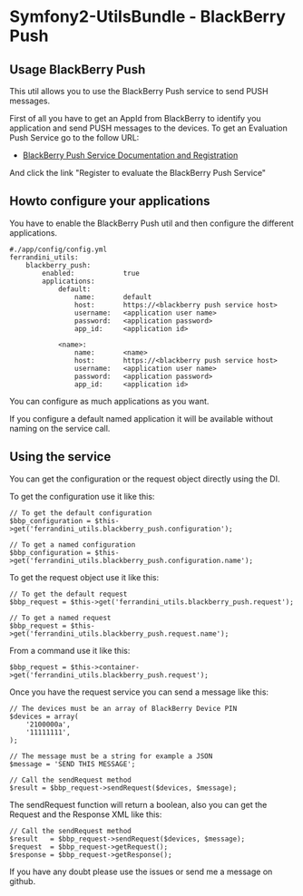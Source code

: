 # Symfony2-UtilsBundle - BlackBerry Push #

## Usage BlackBerry Push ##

This util allows you to use the BlackBerry Push service to send PUSH messages.

First of all you have to get an AppId from BlackBerry to identify you application
and send PUSH messages to the devices.
To get an Evaluation Push Service go to the follow URL:

* [BlackBerry Push Service Documentation and Registration](http://us.blackberry.com/developers/platform/pushapi.jsp)

And click the link "Register to evaluate the BlackBerry Push Service"

## Howto configure your applications ##

You have to enable the BlackBerry Push util and then configure the different applications.

    #./app/config/config.yml
    ferrandini_utils:
        blackberry_push:
            enabled:            true
            applications:
                default:
                    name:       default
                    host:       https://<blackberry push service host>
                    username:   <application user name>
                    password:   <application password>
                    app_id:     <application id>

                <name>:
                    name:       <name>
                    host:       https://<blackberry push service host>
                    username:   <application user name>
                    password:   <application password>
                    app_id:     <application id>


You can configure as much applications as you want.

If you configure a default named application it will be available without naming on the service call.

## Using the service ##

You can get the configuration or the request object directly using the DI.

To get the configuration use it like this:

    // To get the default configuration
    $bbp_configuration = $this->get('ferrandini_utils.blackberry_push.configuration');

    // To get a named configuration
    $bbp_configuration = $this->get('ferrandini_utils.blackberry_push.configuration.name');

To get the request object use it like this:

    // To get the default request
    $bbp_request = $this->get('ferrandini_utils.blackberry_push.request');

    // To get a named request
    $bbp_request = $this->get('ferrandini_utils.blackberry_push.request.name');

From a command use it like this:

    $bbp_request = $this->container->get('ferrandini_utils.blackberry_push.request');

Once you have the request service you can send a message like this:

    // The devices must be an array of BlackBerry Device PIN
    $devices = array(
        '2100000a',
        '11111111',
    );

    // The message must be a string for example a JSON
    $message = 'SEND THIS MESSAGE';

    // Call the sendRequest method
    $result = $bbp_request->sendRequest($devices, $message);

The sendRequest function will return a boolean, also you can get the Request and the Response XML like this:

    // Call the sendRequest method
    $result   = $bbp_request->sendRequest($devices, $message);
    $request  = $bbp_request->getRequest();
    $response = $bbp_request->getResponse();

If you have any doubt please use the issues or send me a message on github.
